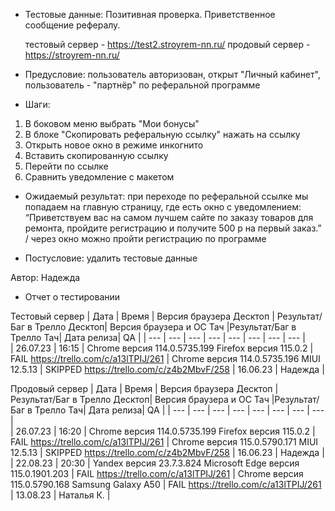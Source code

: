 * Тестовые данные: Позитивная проверка. Приветственное сообщение рефералу.

	тестовый сервер - https://test2.stroyrem-nn.ru/   продовый сервер - https://stroyrem-nn.ru/

* Предусловие: пользователь авторизован, открыт "Личный кабинет", пользователь - "партнёр" по реферальной программе

* Шаги:
1.	В боковом меню выбрать "Мои бонусы"
2.	В блоке "Скопировать реферальную ссылку" нажать на ссылку
3.	Открыть новое окно в режиме инкогнито 
4.	Вставить скопированную ссылку
5.	Перейти по ссылке
6.	Сравнить уведомление с макетом

* Ожидаемый результат: при переходе по реферальной ссылке мы попадаем на  главную страницу, где есть окно с уведомлением: 
	“Приветствуем вас на самом лучшем сайте по заказу товаров для ремонта, пройдите регистрацию и получите 500 р на первый заказ.” / через окно можно пройти регистрацию по программе

* Постусловие: удалить тестовые данные

Автор: Надежда

* Отчет о тестировании
  
Тестовый сервер
| Дата | Время | Версия браузера Десктоп | Результат/Баг в Трелло Десктоп|  Версия браузера и ОС Тач |Результат/Баг в Трелло Тач| Дата релиза| QA  |
| --- | --- | --- | --- |  --- | --- | --- | --- |   
| 26.07.23 | 16:15 | Chrome версия 114.0.5735.199 Firefox версия 115.0.2 | FAIL https://trello.com/c/a13lTPIJ/261 | Chrome версия 114.0.5735.196 MIUI 12.5.13 | SKIPPED https://trello.com/c/z4b2MbvF/258 | 16.06.23 | Надежда |  

Продовый сервер
| Дата | Время | Версия браузера Десктоп | Результат/Баг в Трелло Десктоп|  Версия браузера и ОС Тач |Результат/Баг в Трелло Тач| Дата релиза| QA |
| --- | --- | --- | --- |  --- | --- | --- | --- |   
| 26.07.23 | 16:20 | Chrome версия 114.0.5735.199 Firefox версия 115.0.2 | FAIL https://trello.com/c/a13lTPIJ/261 | Chrome версия 115.0.5790.171 MIUI 12.5.13 | SKIPPED https://trello.com/c/z4b2MbvF/258 | 16.06.23 | Надежда |
| 22.08.23 | 20:30 | Yandex версия 23.7.3.824  Microsoft Edge версия 115.0.1901.203 | FAIL https://trello.com/c/a13lTPIJ/261  | Chrome версия 115.0.5790.168 Samsung Galaxy A50 | FAIL https://trello.com/c/a13lTPIJ/261 | 13.08.23 | Наталья К. |   